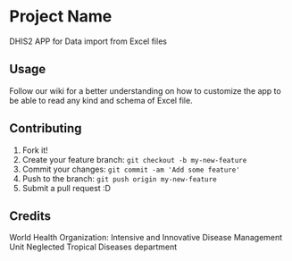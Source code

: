 # Project Name
DHIS2 APP for Data import from Excel files
## Usage

Follow our wiki for a better understanding on how to customize the app to be able to read any kind and schema of Excel file.

## Contributing

1. Fork it!
2. Create your feature branch: `git checkout -b my-new-feature`
3. Commit your changes: `git commit -am 'Add some feature'`
4. Push to the branch: `git push origin my-new-feature`
5. Submit a pull request :D


## Credits

World Health Organization: Intensive and Innovative Disease Management Unit
Neglected Tropical Diseases department